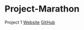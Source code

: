 # Project-Marathon

Project 1
[Website](https://xerxes3117.github.io/hello-world/) [GitHub](https://github.com/xerxes3117/hello-world)

